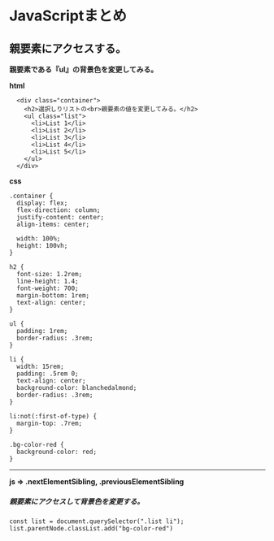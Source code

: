# JavaScriptまとめ

## 親要素にアクセスする。

__親要素である『ul』の背景色を変更してみる。__

__html__
```
  <div class="container">
    <h2>選択しりリストの<br>親要素の値を変更してみる。</h2>
    <ul class="list">
      <li>List 1</li>
      <li>List 2</li>
      <li>List 3</li>
      <li>List 4</li>
      <li>List 5</li>
    </ul>
  </div>
```

__css__
```
.container {
  display: flex;
  flex-direction: column;
  justify-content: center;
  align-items: center;

  width: 100%;
  height: 100vh;
}

h2 {
  font-size: 1.2rem;
  line-height: 1.4;
  font-weight: 700;
  margin-bottom: 1rem;
  text-align: center;
}

ul {
  padding: 1rem;
  border-radius: .3rem;
}

li {
  width: 15rem;
  padding: .5rem 0;
  text-align: center;
  background-color: blanchedalmond;
  border-radius: .3rem;
}

li:not(:first-of-type) {
  margin-top: .7rem;
}

.bg-color-red {
  background-color: red;
}
```

---
__js => .nextElementSibling, .previousElementSibling__

##### 親要素にアクセスして背景色を変更する。
```
const list = document.querySelector(".list li");
list.parentNode.classList.add("bg-color-red")
```